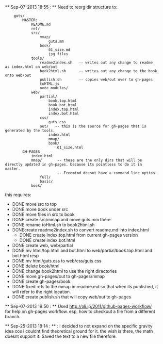 ** Sep-07-2013 18:55 : ** Need to reorg dir structure to:

		guts/
			MASTER:
				README.md
				ref/
				src/
					mmap/
						guts.mm
					book/
						01_size.md
						jpg files
				tools/
					readme2index.sh   -- writes out any change to readme as index.html on web/out
					book2html.sh      -- writes out any change to the book onto web/out
					publish.sh        -- copies web/out over to gh-pages
					toHTML.js
					node_modules/				
				web/
					partial/
						book.top.html
						book.bot.html
						index.top.html
						index.bot.html
					css/
						guts.css
					out/   -- this is the source for gh-pages that is generated by the tools.
						index.html
						mmap/
						book/
							01_size.html
			GH-PAGES
				index.html
				mmap/       -- these are the only dirs that will be directly updated in gh-pages. because its pointless to do it in master. 
					        -- Freemind doesnt have a command line option.
					full/
					basic/
				book/

this requires:

* DONE move src to top
* DONE move book under src
* DONE move files in src to book
* DONE create src/mmap and move guts.mm there
* DONE rename toHtml.sh to book2html.sh
* DONEcreate readme2index.sh to convert readme.md into index.html
	- DONE create index.top.html from current gh-pages version
	- DONE create index.bot.html
* DONE create web, web/partial
* DONE mv html/top.html and bot.html to web/partial/book.top.html and bot.html resp
* DONE mv html/guts.css to web/css/guts.css
* DONE delete book/html
* DONE change book2html to use the right directories
* DONE move gh-pages/out to gh-pages/mmap
* DONE create gh-pages/book
* DONE fixed refs to the mmap in readme.md so that when its published, it will refer to the right location.
* DONE create publish.sh that will copy web/out to gh-pages

** Sep-07-2013 19:50 : ** Used http://oli.jp/2011/github-pages-workflow/ for help on gh-pages workflow. esp, how to checkout a file from a different branch.

** Sep-25-2013 18:14 : ** : I decided to not expand on the specific gravity idea cos i couldnt find theoretical ground for it. the wish is there, the math doesnt support it. Saved the text to a new file therefore.


